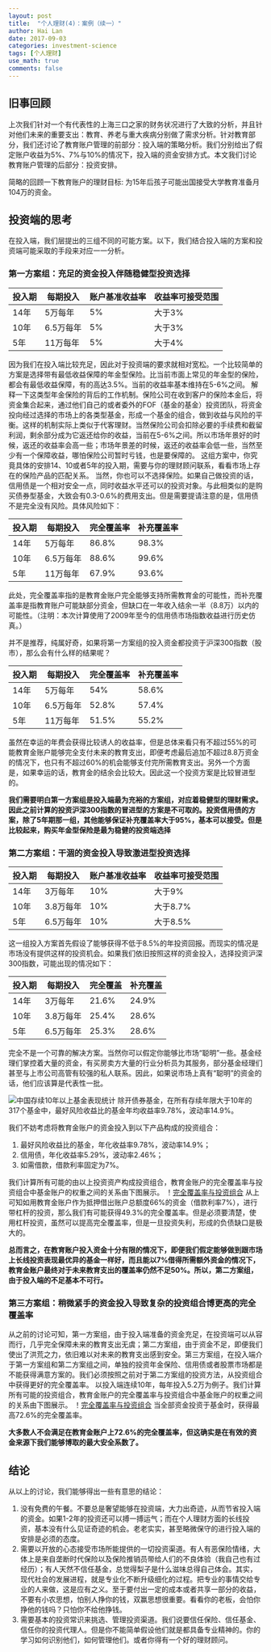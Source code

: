 ```yaml
---
layout: post
title:  "个人理财(4)：案例（续一）"
author: Hai Lan
date: 2017-09-03
categories: investment-science
tags: [个人理财]
use_math: true
comments: false
---
```


## 旧事回顾
上次我们针对一个有代表性的上海三口之家的财务状况进行了大致的分析，并且针对他们未来的重要支出：教育、养老与重大疾病分别做了需求分析。针对教育部分，我们还讨论了教育账户管理的前部分：投入端的策略分析。我们分别给出了假定账户收益为5%、7%与10%的情况下，投入端的资金安排方式。本文我们讨论教育账户管理的后部分：投资安排。

简略的回顾一下教育账户的理财目标: 为15年后孩子可能出国接受大学教育准备月104万的资金。

## 投资端的思考
在投入端，我们层提出的三组不同的可能方案。以下，我们结合投入端的方案和投资端可能采取的手段来对应一一分析。

### 第一方案组：充足的资金投入伴随稳健型投资选择
投入期 | 每期投入 | 账户基准收益率 | 收益率可接受范围
------|---------|-------------|---------------
14年   | 5万每年  |    5%       |   大于3%
10年   | 6.5万每年|    5%       |   大于3%
5年    | 11万每年 |    5%       |   大于4%

因为我们在投入端比较充足，因此对于投资端的要求就相对宽松。一个比较简单的方案是选择带有最低收益保障的年金型保险。比当前市面上常见的年金型的保险，都会有最低收益保障，有的高达3.5%。当前的收益率基本维持在5-6%之间。
解释一下这类型年金保险的背后的工作机制。保险公司在收到客户的保险本金后，将资金集合起来，通过他们自己的或者委外的FOF（基金的基金）投资团队，将资金投向经过选择的市场上的各类型基金，形成一个基金的组合，做到收益与风险的平衡。这样的机制实际上类似于代客理财。当然保险公司会扣除必要的手续费和截留利润，剩余部分成为它返还给你的收益，当前在5-6%之间。所以市场年景好的时候，返还的收益率会高一些；市场年景差的时候，返还的收益率会低一些，当然至少有一个保障收益，哪怕保险公司暂时亏钱，也是要保障的。
这组方案中，你究竟具体的安排14、10或者5年的投入期，需要与你的理财顾问联系，看看市场上存在的保险产品的匹配关系。
当然，你也可以不选择保险。如果自己做投资的话，信用债是一个相对安全一点，同时收益水平还可以的投资对象。与此相类似的是购买债券型基金，大致会有0.3-0.6%的费用支出。但是需要提请注意的是，信用债不是完全没有风险。具体风险如下：

投入期 | 每期投入 | 完全覆盖率 | 补充覆盖率
------|---------|-------------|---------------
14年   | 5万每年  |    86.8%       |   98.3%
10年   | 6.5万每年|    88.6%       |   99.6%
5年    | 11万每年 |    67.9%       |   93.6%

此处，完全覆盖率指的是教育金账户完全能够支持所需教育金的可能性，而补充覆盖率是指教育账户可能缺部分资金，但缺口在一年收入结余一半（8.8万）以内的可能性。（注明：本次计算使用了2009年至今的信用债市场指数收益进行历史仿真。）

并不是推荐，纯属好奇，如果将第一方案组的投入资金都投资于沪深300指数（股市），那么会有什么样的结果呢？

投入期 | 每期投入 | 完全覆盖率 | 补充覆盖率
------|---------|-------------|---------------
14年   | 5万每年  |    54%       |   58.6%
10年   | 6.5万每年|    52.8%       |   57.4%
5年    | 11万每年 |    51.5%       |   55.2%

虽然在幸运的年费会获得比较诱人的收益率，但是总体来看只有不超过55%的可能教育金账户能够完全支付未来的教育支出，即便考虑最后追加不超过8.8万资金的情况下，也只有不超过60%的机会能够支付完所需教育支出。另外一个方面是，如果幸运的话，教育金的结余会比较大。因此这一个投资方案是比较冒进型的。

**我们需要明白第一方案组是投入端最为充裕的方案组，对应着稳健型的理财需求。因此之前计算的投资沪深300指数的冒进型的方案是不可取的。投资信用债的方案，除了5年期那一组，其他能够保证补充覆盖率大于95%，基本可以接受。但是比较起来，购买年金型保险是最为稳健的投资端选择**

### 第二方案组：干涸的资金投入导致激进型投资选择
投入期 | 每期投入 | 账户基准收益率 | 收益率可接受范围
------|---------|-------------|---------------
14年   | 3万每年  |    10%       |   大于9%
10年   | 3.8万每年|    10%       |   大于8.7%
5年    | 6.5万每年 |   10%       |   大于8.5%

这一组投入方案首先假设了能够获得不低于8.5%的年投资回报。而现实的情况是市场没有提供这样的投资机会。如果我们依旧按照这样的资金投入，选择投资沪深300指数，可能出现的情况如下：

投入期 | 每期投入 | 完全覆盖 | 补充覆盖
------|---------|-------------|---------------
14年   | 3万每年  |    21.6%       |   24.9%
10年   | 3.8万每年|    25.4%       |   28.6%
5年    | 6.5万每年 |   25.3%       |   28.6%

完全不是一个可靠的解决方案。当然你可以假定你能够比市场“聪明”一些。基金经理们掌控着大量的资金，有买房卖方大量的行业分析员为其服务，部分基金经理们甚至与上市公司高管有较强的私人联系。因此，如果说市场上真有“聪明”的资金的话，他们应该算是代表性一批。

![中国存续10年以上基金表现统计](/figure/posts/fund10-mean-var.png)
除开债券基金，在所有存续年限大于10年的317个基金中，最好风险收益比的基金年均收益率9.78%，波动率14.9%。

我们不妨考虑将教育金账户的资金投入到以下产品构成的投资组合：

1. 最好风险收益比的基金，年化收益率9.78%，波动率14.9%；
2. 信用债，年化收益率5.29%，波动率2.46%；
3. 如需借款，借款利率固定为7%。

我们计算所有可能的由以上投资资产构成投资组合，教育金账户的完全覆盖率与投资组合中基金账户的权重之间的关系由下图展示。
！[完全覆盖率与投资组合](/figure/posts/fund-bond.png)
从上可知如用教育金账户作为抵押借出账户总额度66%的资金（借款利率7%），进行带杠杆的投资，那么我们有可能获得49.3%的完全覆盖率。但是必须要清楚，使用杠杆投资，虽然可以提高完全覆盖率，但是一旦投资失利，形成的负债缺口是极大的。

**总而言之，在教育账户投入资金十分有限的情况下，即便我们假定能够做到跟市场上长线投资表现最优异的基金一样好，而且能以7%借得所需额外资金的情况下，教育金账户最终对于未来教育支出的覆盖率仍然不足50%。所以，第二方案组，由于投入端的不足基本不可行。**


### 第三方案组：稍微紧手的资金投入导致复杂的投资组合博更高的完全覆盖率
从之前的讨论可知，第一方案组，由于投入端准备的资金充足，在投资端可以从容而行，几乎完全保障未来的教育支出无虞；第二方案组，由于资金不足，即便我们使出了洪荒之力，依旧难以对未来的教育支出感到安全。第三方案组，在投入端介于第一方案组和第二方案组之间，单独的投资年金保险、信用债或者股票市场都是不能获得满意方案的。我们必须按照之前对于第二方案组的投资方法，从投资组合中获得更好的完全覆盖率。
以投入端连续10年，每年投入5.2万为例子。我们计算所有可能的投资组合，教育金账户的完全覆盖率与投资组合中基金账户的权重之间的关系由下图展示。
！[完全覆盖率与投资组合](/figure/posts/fund-bond-2.png)
当全部资金投资于基金时，获得最高72.6%的完全覆盖率。

**大多数人不会满足在教育金账户上72.6%的完全覆盖率，但这确实是在有效的资金来源下我们能够博取的最大安全系数了。**

## 结论
从以上的讨论，我们能够得出一些有意思的结论：
1. 没有免费的午餐。不要总是奢望能够在投资端，大力出奇迹，从而节省投入端的资金。如果1-2年的投资还可以搏一搏运气；而在个人理财方面的长线投资，基本没有什么见证奇迹的机会。老老实实，甚至略微保守的进行投入端的安排是必须的态度。
2. 需要以开放的心态接受市场所能提供的一切投资渠道。有人有恶保险情绪，大体上是来自垄断时代保险以及保险推销员带给人们的不良体验（我自己也有过经历）；有人天然不信任基金，总觉得梨子是什么滋味总得自己体会。其实，现代社会的发展进程，就是专业化不断升级细化的过程。把专业的事情交给专业的人来做，这是应有之义。至于要付出一定的成本或者共享一部分的收益，不要有小农思想，怕别人挣你的钱，双赢思想很重要。看看你的老板，会怕你挣他的钱吗？只怕你不给他挣钱。
3. 需要基本的投资常识来挑选、管理投资渠道。我们说要信任保险、信任基金、信任你的投资代理人。但是你不能简单假设他们就是都具备专业精神的。你的学习如何识别他们，如何管理他们。或者你得有一个好的理财顾问。
